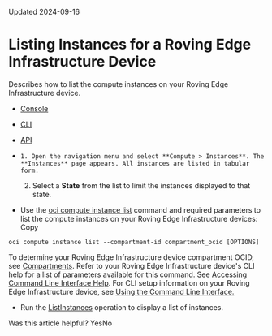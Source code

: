 Updated 2024-09-16
# Listing Instances for a Roving Edge Infrastructure Device
Describes how to list the compute instances on your Roving Edge Infrastructure device.
  * [Console](https://docs.oracle.com/en-us/iaas/Content/Rover/Compute/Instance/list_instance.htm)
  * [CLI](https://docs.oracle.com/en-us/iaas/Content/Rover/Compute/Instance/list_instance.htm)
  * [API](https://docs.oracle.com/en-us/iaas/Content/Rover/Compute/Instance/list_instance.htm)


  *     1. Open the navigation menu and select **Compute > Instances**. The **Instances** page appears. All instances are listed in tabular form.
    2. Select a **State** from the list to limit the instances displayed to that state.
  * Use the [oci compute instance list](https://docs.oracle.com/iaas/tools/oci-cli/latest/oci_cli_docs/cmdref/compute/instance/list.html) command and required parameters to list the compute instances on your Roving Edge Infrastructure devices:
Copy
```
oci compute instance list --compartment-id compartment_ocid [OPTIONS]
```

To determine your Roving Edge Infrastructure device compartment OCID, see [Compartments](https://docs.oracle.com/en-us/iaas/Content/Rover/compartments.htm#comparments "Describes how the Roving Edge Infrastructure device uses its compartment, and how to gain information on it.").
Refer to your Roving Edge Infrastructure device's CLI help for a list of parameters available for this command. See [Accessing Command Line Interface Help](https://docs.oracle.com/en-us/iaas/Content/Rover/Access/cli_install.htm#CLIAccessHelp).
For CLI setup information on your Roving Edge Infrastructure device, see [Using the Command Line Interface.](https://docs.oracle.com/en-us/iaas/Content/Rover/Access/cli_install.htm#CLI "Describes how to use the Command Line Interface to access a a Roving Edge Infrastructure device.")
  * Run the [ListInstances](https://docs.oracle.com/iaas/api/#/en/iaas/latest/Instance/ListInstances) operation to display a list of instances.


Was this article helpful?
YesNo

